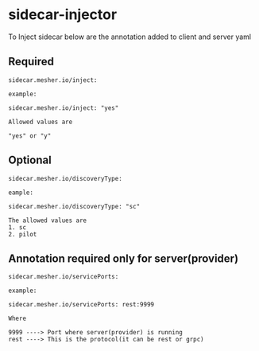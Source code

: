 # sidecar-injector  

To Inject sidecar below are the annotation added to client and server yaml

## Required

```
sidecar.mesher.io/inject:

example:

sidecar.mesher.io/inject: "yes"

Allowed values are

"yes" or "y"
```

## Optional

```
sidecar.mesher.io/discoveryType:

eample:

sidecar.mesher.io/discoveryType: "sc"

The allowed values are
1. sc
2. pilot
```

## Annotation required only for server(provider)

```
sidecar.mesher.io/servicePorts:

example:

sidecar.mesher.io/servicePorts: rest:9999

Where

9999 ----> Port where server(provider) is running
rest ----> This is the protocol(it can be rest or grpc)
```
